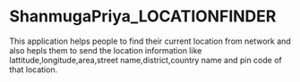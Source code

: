 # ShanmugaPriya_LOCATIONFINDER
This application helps people to find their current location from network and also hepls them to send the location information like 
lattitude,longitude,area,street name,district,country name and pin code of that location.
